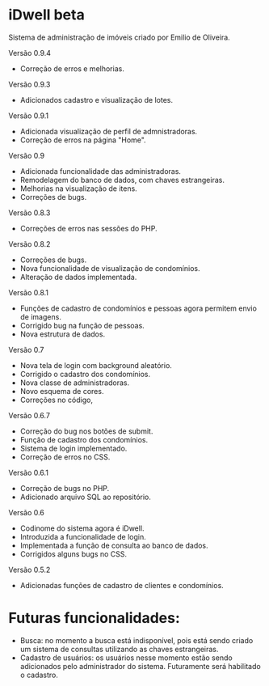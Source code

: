 # iDwell beta
Sistema de administração de imóveis criado por Emilio de Oliveira.

Versão 0.9.4
- Correção de erros e melhorias.

Versão 0.9.3
- Adicionados cadastro e visualização de lotes.

Versão 0.9.1
- Adicionada visualização de perfil de admnistradoras.
- Correção de erros na página "Home".

Versão 0.9
- Adicionada funcionalidade das administradoras.
- Remodelagem do banco de dados, com chaves estrangeiras.
- Melhorias na visualização de itens.
- Correções de bugs.

Versão 0.8.3
- Correções de erros nas sessões do PHP.

Versão 0.8.2
- Correções de bugs.
- Nova funcionalidade de visualização de condomínios.
- Alteração de dados implementada.

Versão 0.8.1
- Funções de cadastro de condomínios e pessoas agora permitem envio de imagens.
- Corrigido bug na função de pessoas.
- Nova estrutura de dados.

Versão 0.7
- Nova tela de login com background aleatório.
- Corrigido o cadastro dos condomínios.
- Nova classe de administradoras.
- Novo esquema de cores.
- Correções no código,

Versão 0.6.7
- Correção do bug nos botões de submit.
- Função de cadastro dos condomínios.
- Sistema de login implementado.
- Correção de erros no CSS.

Versão 0.6.1
- Correção de bugs no PHP.
- Adicionado arquivo SQL ao repositório.

Versão 0.6
- Codinome do sistema agora é iDwell.
- Introduzida a funcionalidade de login.
- Implementada a função de consulta ao banco de dados.
- Corrigidos alguns bugs no CSS.

Versão 0.5.2
- Adicionadas funções de cadastro de clientes e condomínios.

# Futuras funcionalidades:
- Busca: no momento a busca está indisponível, pois está sendo criado um sistema de consultas utilizando as chaves estrangeiras.
- Cadastro de usuários: os usuários nesse momento estão sendo adicionados pelo administrador do sistema. Futuramente será habilitado o cadastro.






